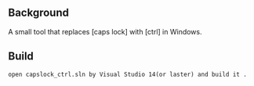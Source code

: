 ## Background

A small tool that replaces [caps lock] with [ctrl] in Windows.

## Build

```shell
open capslock_ctrl.sln by Visual Studio 14(or laster) and build it .
```

